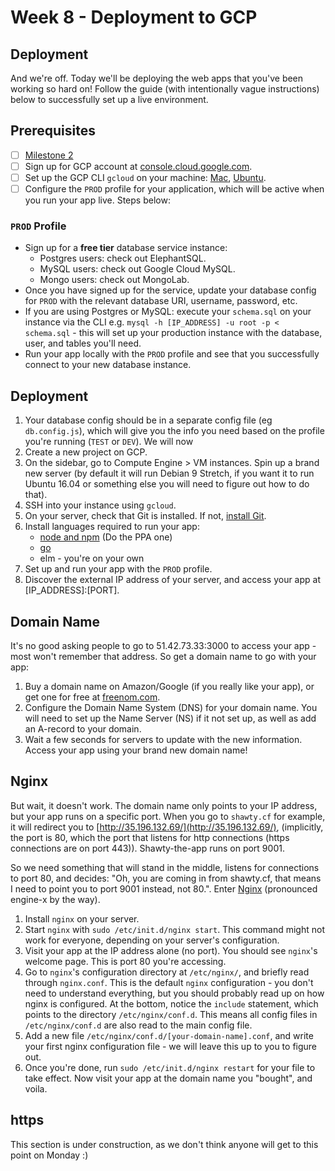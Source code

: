 # Week 8 - Deployment to GCP

## Deployment

And we're off. Today we'll be deploying the web apps that you've been working so hard on! Follow the guide \(with intentionally vague instructions\) below to successfully set up a live environment.

## Prerequisites

* [ ] [Milestone 2](https://olin-fse.gitbooks.io/fse-docs/content/assignments/milestone-2.html)
* [ ] Sign up for GCP account at [console.cloud.google.com](https://console.cloud.google.com).
* [ ] Set up the GCP CLI `gcloud` on your machine: [Mac](https://encrypted.google.com/search?hl=en&ei=tEalWrrYAs2k_QaF2L3QCg&q=gcloud+set+up+mac&oq=gcloud+set+up+mac&gs_l=psy-ab.3...4382.4716.0.6290.4.4.0.0.0.0.155.367.1j2.3.0....0...1c.1.64.psy-ab..1.2.212...0j33i22i29i30k1.0.IKICUNuvZzY), [Ubuntu](https://encrypted.google.com/search?hl=en&ei=u0alWoSqD46t_Qa5yZD4CA&q=gcloud+set+up+ubuntu&oq=gcloud+set+up+ubuntu&gs_l=psy-ab.3..0i8i13i30k1.21280.21819.0.21964.6.5.0.0.0.0.139.253.0j2.2.0....0...1c.1.64.psy-ab..4.2.252....0.kAE9WZTQqRI).
* [ ] Configure the `PROD` profile for your application, which will be active when you run your app live. Steps below:

### `PROD` Profile

* Sign up for a **free tier** database service instance:
  * Postgres users: check out ElephantSQL.
  * MySQL users: check out Google Cloud MySQL.
  * Mongo users: check out MongoLab.
* Once you have signed up for the service, update your database config for `PROD` with the relevant database URI, username, password, etc.
* If you are using Postgres or MySQL: execute your `schema.sql` on your instance via the CLI e.g. `mysql -h [IP_ADDRESS] -u root -p < schema.sql` - this will set up your production instance with the database, user, and tables you'll need.
* Run your app locally with the `PROD` profile and see that you successfully connect to your new database instance.

## Deployment

1. Your database config should be in a separate config file \(eg `db.config.js`\), which will give you the info you need based on the profile you're running \(`TEST` or `DEV`\). We will now 
2. Create a new project on GCP.
3. On the sidebar, go to Compute Engine &gt; VM instances. Spin up a brand new server \(by default it will run Debian 9 Stretch, if you want it to run Ubuntu 16.04 or something else you will need to figure out how to do that\).
4. SSH into your instance using `gcloud`.
5. On your server, check that Git is installed. If not, [install Git](https://www.digitalocean.com/community/tutorials/how-to-install-git-on-ubuntu-14-04).
6. Install languages required to run your app:
   * [node and npm](https://www.digitalocean.com/community/tutorials/how-to-install-node-js-on-ubuntu-16-04) \(Do the PPA one\)
   * [go](https://medium.com/@patdhlk/how-to-install-go-1-8-on-ubuntu-16-04-710967aa53c9)
   * elm - you're on your own
7. Set up and run your app with the `PROD` profile.
8. Discover the external IP address of your server, and access your app at \[IP\_ADDRESS\]:\[PORT\].

## Domain Name

It's no good asking people to go to 51.42.73.33:3000 to access your app - most won't remember that address. So get a domain name to go with your app:

1. Buy a domain name on Amazon/Google \(if you really like your app\), or get one for free at [freenom.com](https://freenom.com).
2. Configure the Domain Name System \(DNS\) for your domain name. You will need to set up the Name Server \(NS\) if it not set up, as well as add an A-record to your domain.
3. Wait a few seconds for servers to update with the new information. Access your app using your brand new domain name!

## Nginx

But wait, it doesn't work. The domain name only points to your IP address, but your app runs on a specific port. When you go to `shawty.cf` for example, it will redirect you to [http://35.196.132.69/](http://35.196.132.69/), \(implicitly, the port is 80, which the port that listens for http connections \(https connections are on port 443\)\). Shawty-the-app runs on port 9001.

So we need something that will stand in the middle, listens for connections to port 80, and decides: "Oh, you are coming in from shawty.cf, that means I need to point you to port 9001 instead, not 80.". Enter [Nginx](https://www.nginx.com/) \(pronounced engine-x by the way\).

1. Install `nginx` on your server.
2. Start `nginx` with `sudo /etc/init.d/nginx start`. This command might not work for everyone, depending on your server's configuration.
3. Visit your app at the IP address alone \(no port\). You should see `nginx`'s welcome page. This is port 80 you're accessing.
4. Go to `nginx`'s configuration directory at `/etc/nginx/`, and briefly read through `nginx.conf`. This is the default `nginx` configuration - you don't need to understand everything, but you should probably read up on how nginx is configured. At the bottom, notice the `include` statement, which points to the directory `/etc/nginx/conf.d`. This means all config files in `/etc/nginx/conf.d` are also read to the main config file.
5. Add a new file `/etc/nginx/conf.d/[your-domain-name].conf`, and write your first nginx configuration file - we will leave this up to you to figure out.
6. Once you're done, run `sudo /etc/init.d/nginx restart` for your file to take effect. Now visit your app at the domain name you "bought", and voila.

## https

This section is under construction, as we don't think anyone will get to this point on Monday :\)

